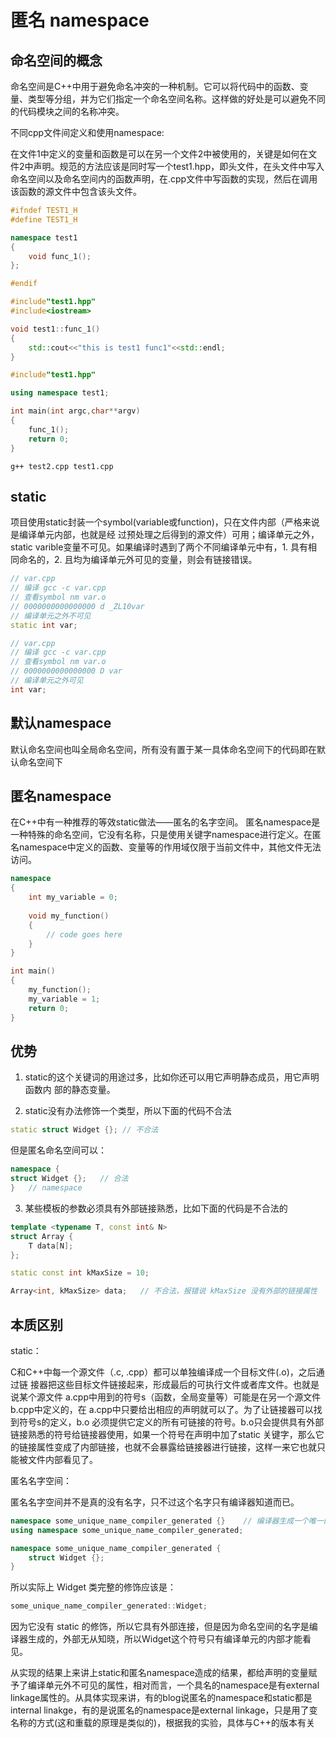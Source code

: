 # 匿名 namespace

## 命名空间的概念

命名空间是C++中用于避免命名冲突的一种机制。它可以将代码中的函数、变量、类型等分组，并为它们指定一个命名空间名称。这样做的好处是可以避免不同的代码模块之间的名称冲突。

不同cpp文件间定义和使用namespace:

在文件1中定义的变量和函数是可以在另一个文件2中被使用的，关键是如何在文件2中声明。规范的方法应该是同时写一个test1.hpp，即头文件，在头文件中写入命名空间以及命名空间内的函数声明，在.cpp文件中写函数的实现，然后在调用该函数的源文件中包含该头文件。

```cpp
#ifndef TEST1_H
#define TEST1_H

namespace test1
{
	void func_1();
};

#endif

```

```cpp
#include"test1.hpp"
#include<iostream>

void test1::func_1()
{
	std::cout<<"this is test1 func1"<<std::endl;
}

```

```cpp
#include"test1.hpp"

using namespace test1;

int main(int argc,char**argv)
{
	func_1();
	return 0;
}

```

```shell
g++ test2.cpp test1.cpp 
```

## static

项目使用static封装一个symbol(variable或function)，只在文件内部（严格来说是编译单元内部，也就是经 过预处理之后得到的源文件）可用；编译单元之外，static varible变量不可见。如果编译时遇到了两个不同编译单元中有，1. 具有相同命名的，2. 且均为编译单元外可见的变量，则会有链接错误。

```cpp
// var.cpp
// 编译 gcc -c var.cpp 
// 查看symbol nm var.o
// 0000000000000000 d _ZL10var
// 编译单元之外不可见
static int var;
```

```cpp
// var.cpp
// 编译 gcc -c var.cpp 
// 查看symbol nm var.o
// 0000000000000000 D var
// 编译单元之外可见
int var;
```

## 默认namespace

默认命名空间也叫全局命名空间，所有没有置于某一具体命名空间下的代码即在默认命名空间下


## 匿名namespace

在C++中有一种推荐的等效static做法——匿名的名字空间。
匿名namespace是一种特殊的命名空间，它没有名称，只是使用关键字namespace进行定义。在匿名namespace中定义的函数、变量等的作用域仅限于当前文件中，其他文件无法访问。

```cpp
namespace
{
    int my_variable = 0;
    
    void my_function()
    {
        // code goes here
    }
}

int main()
{
    my_function();
    my_variable = 1;
    return 0;
}

```

## 优势

1. static的这个关键词的用途过多，比如你还可以用它声明静态成员，用它声明函数内 部的静态变量。

2. static没有办法修饰一个类型，所以下面的代码不合法

```cpp
static struct Widget {}; // 不合法
```

但是匿名命名空间可以：

```cpp
namespace {
struct Widget {};   // 合法
}   // namespace
```

3. 某些模板的参数必须具有外部链接熟悉，比如下面的代码是不合法的

```cpp
template <typename T, const int& N>
struct Array {
    T data[N];
};

static const int kMaxSize = 10;

Array<int, kMaxSize> data;   // 不合法，报错说 kMaxSize 没有外部的链接属性
```

## 本质区别

static：

C和C++中每一个源文件（.c, .cpp）都可以单独编译成一个目标文件(.o)，之后通过链 接器把这些目标文件链接起来，形成最后的可执行文件或者库文件。也就是说某个源文件 a.cpp中用到的符号s（函数，全局变量等）可能是在另一个源文件b.cpp中定义的，在 a.cpp中只要给出相应的声明就可以了。为了让链接器可以找到符号s的定义，b.o 必须提供它定义的所有可链接的符号。b.o只会提供具有外部链接熟悉的符号给链接器使用，如果一个符号在声明中加了static 关键字，那么它的链接属性变成了内部链接，也就不会暴露给链接器进行链接，这样一来它也就只能被文件内部看见了。

匿名名字空间：

匿名名字空间并不是真的没有名字，只不过这个名字只有编译器知道而已。

```cpp
namespace some_unique_name_compiler_generated {}    // 编译器生成一个唯一的名字
using namespace some_unique_name_compiler_generated;

namespace some_unique_name_compiler_generated {
    struct Widget {};
}
```

所以实际上 Widget 类完整的修饰应该是：
```cpp
some_unique_name_compiler_generated::Widget;

```
因为它没有 static 的修饰，所以它具有外部连接，但是因为命名空间的名字是编译器生成的，外部无从知晓，所以Widget这个符号只有编译单元的内部才能看见。

从实现的结果上来讲上static和匿名namespace造成的结果，都给声明的变量赋予了编译单元外不可见的属性，相对而言，一个具名的namespace是有external linkage属性的。从具体实现来讲，有的blog说匿名的namespace和static都是internal linakge，有的是说匿名的namespace是external linkage，只是用了变名称的方式(这和重载的原理是类似的)，根据我的实验，具体与C++的版本有关